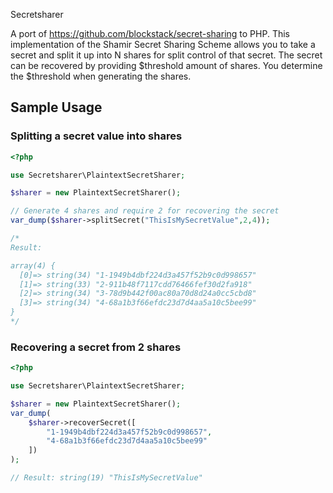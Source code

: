Secretsharer

A port of https://github.com/blockstack/secret-sharing to PHP. This implementation of the Shamir Secret Sharing Scheme allows you to take 
a secret and split it up into N shares for split control of that secret. The secret can be recovered by providing $threshold amount of shares. 
You determine the $threshold when generating the shares. 

## Sample Usage

### Splitting a secret value into shares

```php
<?php

use Secretsharer\PlaintextSecretSharer;

$sharer = new PlaintextSecretSharer();

// Generate 4 shares and require 2 for recovering the secret
var_dump($sharer->splitSecret("ThisIsMySecretValue",2,4));

/*
Result: 

array(4) {
  [0]=> string(34) "1-1949b4dbf224d3a457f52b9c0d998657"
  [1]=> string(33) "2-911b48f7117cdd76466fef30d2fa918"
  [2]=> string(34) "3-78d9b442f00ac80a70d8d24a0cc5cbd8"
  [3]=> string(34) "4-68a1b3f66efdc23d7d4aa5a10c5bee99"
}
*/
```

### Recovering a secret from 2 shares

```php
<?php

use Secretsharer\PlaintextSecretSharer;

$sharer = new PlaintextSecretSharer();
var_dump(
	$sharer->recoverSecret([
		"1-1949b4dbf224d3a457f52b9c0d998657", 
		"4-68a1b3f66efdc23d7d4aa5a10c5bee99"
	])
);

// Result: string(19) "ThisIsMySecretValue"
```
